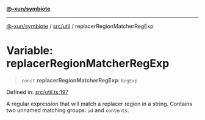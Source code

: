 [**@-xun/symbiote**](../../../README.md)

***

[@-xun/symbiote](../../../README.md) / [src/util](../README.md) / replacerRegionMatcherRegExp

# Variable: replacerRegionMatcherRegExp

> `const` **replacerRegionMatcherRegExp**: `RegExp`

Defined in: [src/util.ts:197](https://github.com/Xunnamius/symbiote/blob/a116b07afe112308bfdfdf94cf09246be76165ef/src/util.ts#L197)

A regular expression that will match a replacer region in a string. Contains
two unnamed matching groups: `id` and `contents`.
